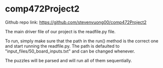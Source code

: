 # comp472Project2

Github repo link: https://github.com/stevenvuong00/comp472Project2

The main driver file of our project is the readfile.py file.

To run, simply make sure that the path in the run() method is the correct one and start running the readfile.py.
The path is defaulted to "input_files/50_board_inputs.txt" and can be changed whenever.

The puzzles will be parsed and will run all of them sequentially.
